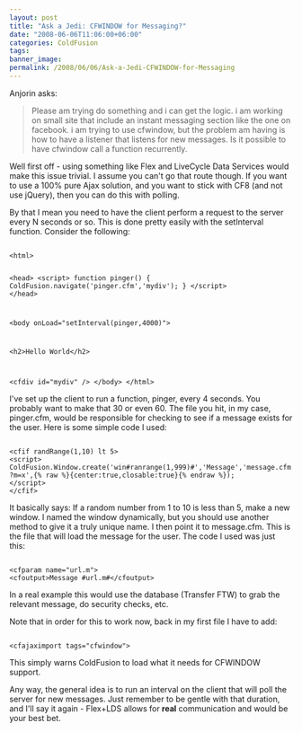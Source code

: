 ```yaml
---
layout: post
title: "Ask a Jedi: CFWINDOW for Messaging?"
date: "2008-06-06T11:06:00+06:00"
categories: ColdFusion 
tags: 
banner_image: 
permalink: /2008/06/06/Ask-a-Jedi-CFWINDOW-for-Messaging
---
```


Anjorin asks:

<blockquote>
<p>
Please am trying do something and i can get the logic. i am working on small site that include an instant messaging section like the one on facebook. i am trying to use cfwindow, but the problem am having is how to have a listener that listens for new messages. Is it possible to have cfwindow call a function recurrently.
</p>
</blockquote>
<!--more-->
Well first off - using something like Flex and LiveCycle Data Services would make this issue trivial. I assume you can't go that route though. If you want to use a 100% pure Ajax solution, and you want to stick with CF8 (and not use jQuery), then you can do this with polling. 

By that I mean you need to have the client perform a request to the server every N seconds or so. This is done pretty easily with the setInterval function. Consider the following:

<code>
&lt;html&gt;

&lt;head&gt;
&lt;script&gt;
function pinger() {
	ColdFusion.navigate('pinger.cfm','mydiv');
}
&lt;/script&gt;
&lt;/head&gt;

&lt;body onLoad="setInterval(pinger,4000)"&gt;

&lt;h2&gt;Hello World&lt;/h2&gt;

&lt;cfdiv id="mydiv" /&gt;
&lt;/body&gt;
&lt;/html&gt;
</code>

I've set up the client to run a function, pinger, every 4 seconds. You probably want to make that 30 or even 60. The file you hit, in my case, pinger.cfm, would be responsible for checking to see if a message exists for the user. Here is some simple code I used:

<code>
&lt;cfif randRange(1,10) lt 5&gt;
&lt;script&gt;
ColdFusion.Window.create('win#ranrange(1,999)#','Message','message.cfm?m=x',{% raw %}{center:true,closable:true}{% endraw %});
&lt;/script&gt;
&lt;/cfif&gt;
</code>

It basically says: If a random number from 1 to 10 is less than 5, make a new window. I named the window dynamically, but you should use another method to give it a truly unique name. I then point it to message.cfm. This is the file that will load the message for the user. The code I used was just this:

<code>
&lt;cfparam name="url.m"&gt;
&lt;cfoutput&gt;Message #url.m#&lt;/cfoutput&gt;
</code>

In a real example this would use the database (Transfer FTW) to grab the relevant message, do security checks, etc. 

Note that in order for this to work now, back in my first file I have to add:

<code>
&lt;cfajaximport tags="cfwindow"&gt;
</code>

This simply warns ColdFusion to load what it needs for CFWINDOW support.

Any way, the general idea is to run an interval on the client that will poll the server for new messages. Just remember to be gentle with that duration, and I'll say it again - Flex+LDS allows for <b>real</b> communication and would be your best bet.